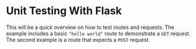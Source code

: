 # Unit Testing With Flask #

This will be a quick overview on how to test routes and requests.
The example includes a basic `"hello world"` route to demonstrate 
a `GET` request.  The second example is a route that expects a 
`POST` request.
